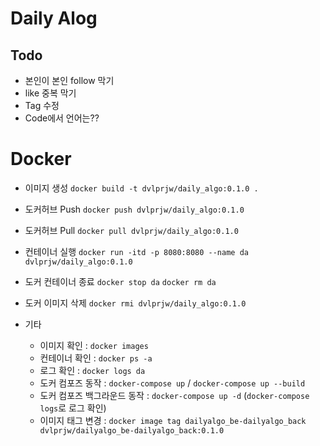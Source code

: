 # Daily Alog

## Todo

- 본인이 본인 follow 막기
- like 중복 막기
- Tag 수정
- Code에서 언어는??

# Docker

- 이미지 생성
  `docker build -t dvlprjw/daily_algo:0.1.0 .`

- 도커허브 Push
  `docker push dvlprjw/daily_algo:0.1.0`

- 도커허브 Pull
  `docker pull dvlprjw/daily_algo:0.1.0`

- 컨테이너 실행
  `docker run -itd -p 8080:8080 --name da dvlprjw/daily_algo:0.1.0`

- 도커 컨테이너 종료
  `docker stop da`
  `docker rm da`

- 도커 이미지 삭제
  `docker rmi dvlprjw/daily_algo:0.1.0`

- 기타
  - 이미지 확인 : `docker images`
  - 컨테이너 확인 : `docker ps -a`
  - 로그 확인 : `docker logs da`
  - 도커 컴포즈 동작 : `docker-compose up` / `docker-compose up --build`
  - 도커 컴포즈 백그라운드 동작 : `docker-compose up -d` (`docker-compose logs`로 로그 확인)
  - 이미지 태그 변경 : `docker image tag dailyalgo_be-dailyalgo_back dvlprjw/dailyalgo_be-dailyalgo_back:0.1.0`